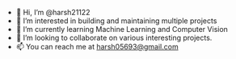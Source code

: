 - 👋 Hi, I’m @harsh21122
- 👀 I’m interested in building and maintaining multiple projects
- 🌱 I’m currently learning Machine Learning and Computer Vision
- 💞️ I’m looking to collaborate on various interesting projects.
- 📫 You can reach me at harsh05693@gmail.com

<!---
harsh21122/harsh21122 is a ✨ special ✨ repository because its `README.md` (this file) appears on your GitHub profile.
You can click the Preview link to take a look at your changes.
--->
